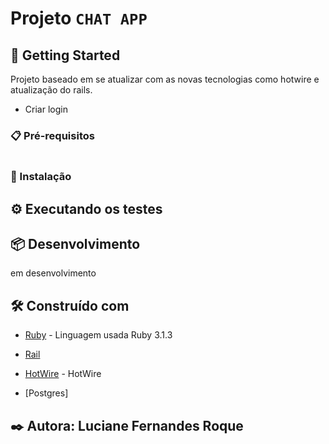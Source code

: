 # Projeto `CHAT APP`


## 🚀 Getting Started

Projeto baseado em se atualizar com as novas tecnologias como hotwire e atualização do rails.
- Criar  login

### 📋 Pré-requisitos

```

```

### 🔧 Instalação





## ⚙️ Executando os testes




## 📦 Desenvolvimento

em desenvolvimento

## 🛠️ Construído com
* [Ruby](https://ruby-doc.org/) - Linguagem usada Ruby 3.1.3

* [Rail]()
* [HotWire](https://hotwired.dev/) - HotWire

* [Postgres]


## ✒️ Autora: Luciane Fernandes Roque
